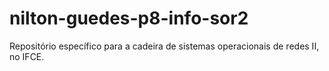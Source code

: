 # nilton-guedes-p8-info-sor2
 Repositório específico para a cadeira de sistemas operacionais de redes II, no IFCE.
